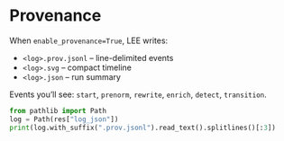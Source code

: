 # Provenance

When `enable_provenance=True`, LEE writes:
- `<log>.prov.jsonl` – line-delimited events
- `<log>.svg` – compact timeline
- `<log>.json` – run summary

Events you’ll see: `start`, `prenorm`, `rewrite`, `enrich`, `detect`, `transition`.

```python
from pathlib import Path
log = Path(res["log_json"])
print(log.with_suffix(".prov.jsonl").read_text().splitlines()[:3])


